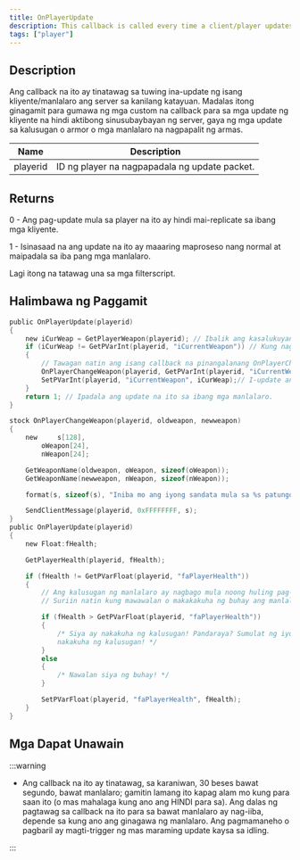 ```yaml
---
title: OnPlayerUpdate
description: This callback is called every time a client/player updates the server with their status.
tags: ["player"]
---
```


## Description

Ang callback na ito ay tinatawag sa tuwing ina-update ng isang kliyente/manlalaro ang server sa kanilang katayuan. Madalas itong ginagamit para gumawa ng mga custom na callback para sa mga update ng kliyente na hindi aktibong sinusubaybayan ng server, gaya ng mga update sa kalusugan o armor o mga manlalaro na nagpapalit ng armas.

| Name     | Description                                |
| -------- | ------------------------------------------ |
| playerid | ID ng player na nagpapadala ng update packet. |

## Returns

0 - Ang pag-update mula sa player na ito ay hindi mai-replicate sa ibang mga kliyente.

1 - Isinasaad na ang update na ito ay maaaring maproseso nang normal at maipadala sa iba pang mga manlalaro.

Lagi itong na tatawag una sa mga filterscript.

## Halimbawa ng Paggamit

```c
public OnPlayerUpdate(playerid)
{
    new iCurWeap = GetPlayerWeapon(playerid); // Ibalik ang kasalukuyang sandata ng manlalaro
    if (iCurWeap != GetPVarInt(playerid, "iCurrentWeapon")) // Kung nagpalit siya ng armas simula noong huling update
    {
        // Tawagan natin ang isang callback na pinangalanang OnPlayerChangeWeapon
        OnPlayerChangeWeapon(playerid, GetPVarInt(playerid, "iCurrentWeapon"), iCurWeap);
        SetPVarInt(playerid, "iCurrentWeapon", iCurWeap);// I-update ang variable ng armas
    }
    return 1; // Ipadala ang update na ito sa ibang mga manlalaro.
}

stock OnPlayerChangeWeapon(playerid, oldweapon, newweapon)
{
    new     s[128],
        oWeapon[24],
        nWeapon[24];

    GetWeaponName(oldweapon, oWeapon, sizeof(oWeapon));
    GetWeaponName(newweapon, nWeapon, sizeof(nWeapon));

    format(s, sizeof(s), "Iniba mo ang iyong sandata mula sa %s patungong %s!", oWeapon, nWeapon);

    SendClientMessage(playerid, 0xFFFFFFFF, s);
}
public OnPlayerUpdate(playerid)
{
    new Float:fHealth;

    GetPlayerHealth(playerid, fHealth);

    if (fHealth != GetPVarFloat(playerid, "faPlayerHealth"))
    {
        // Ang kalusugan ng manlalaro ay nagbago mula noong huling pag-update -> server, kaya malinaw na na-update ang bagay.
        // Suriin natin kung mawawalan o makakakuha ng buhay ang manlalaro, anti-health cheat? ;)

        if (fHealth > GetPVarFloat(playerid, "faPlayerHealth"))
        {
            /* Siya ay nakakuha ng kalusugan! Pandaraya? Sumulat ng iyong sariling mga script dito upang malaman kung paano ang isang manlalaro
            nakakuha ng kalusugan! */
        }
        else
        {
            /* Nawalan siya ng buhay! */
        }

        SetPVarFloat(playerid, "faPlayerHealth", fHealth);
    }
}
```

## Mga Dapat Unawain

<TipNPCCallbacks />

:::warning

- Ang callback na ito ay tinatawag, sa karaniwan, 30 beses bawat segundo, bawat manlalaro; gamitin lamang ito kapag alam mo kung para saan ito (o mas mahalaga kung ano ang HINDI para sa). Ang dalas ng pagtawag sa callback na ito para sa bawat manlalaro ay nag-iiba, depende sa kung ano ang ginagawa ng manlalaro. Ang pagmamaneho o pagbaril ay magti-trigger ng mas maraming update kaysa sa idling.

:::
